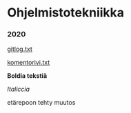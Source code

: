# Ohjelmistotekniikka
### 2020

[gitlog.txt](https://github.com/Veikkosuhonen/ot-harjoitustyo/blob/master/laskarit/viikko1/gitlog.txt)

[komentorivi.txt](https://github.com/Veikkosuhonen/ot-harjoitustyo/blob/master/laskarit/viikko1/komentorivi.txt)

**Boldia tekstiä**

*Italiccia*

etärepoon tehty muutos
